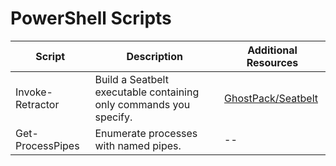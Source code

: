 # PowerShell Scripts

|       Script      |                            Description                            |                     Additional Resources                    |
| ----------------- | ----------------------------------------------------------------- | ----------------------------------------------------------- |
| Invoke-Retractor  | Build a Seatbelt executable containing only commands you specify. | [GhostPack/Seatbelt](https://github.com/GhostPack/Seatbelt) |
| Get-ProcessPipes  | Enumerate processes with named pipes.                             |                              --                             |
